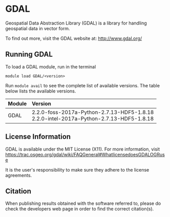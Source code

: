 # GDAL

Geospatial Data Abstraction Library (GDAL) is a library for handling geospatial data in vector form.

To find out more, visit the GDAL website at: http://www.gdal.org/

## Running GDAL

To load a GDAL module, run in the terminal

    module load GDAL/<version>

Run `module avail` to see the complete list of available versions. The table below lists the
available versions.

| Module     | Version     |
| :------------- | :------------- |
| GDAL |2.2.0-foss-2017a-Python-2.7.13-HDF5-1.8.18 <br>2.2.0-intel-2017a-Python-2.7.13-HDF5-1.8.18 <br> |


## License Information

GDAL is available under the MIT License (X11). For more information, visit https://trac.osgeo.org/gdal/wiki/FAQGeneral#WhatlicensedoesGDALOGRuse

It is the user's responsibility to make sure they adhere to the license agreements.

## Citation

When publishing results obtained with the software referred to, please do check the developers web page in order to find the correct citation(s).
